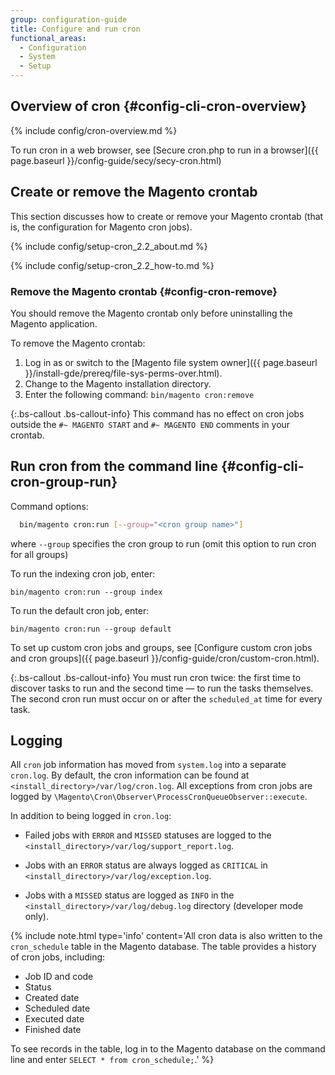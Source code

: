 ```yaml
---
group: configuration-guide
title: Configure and run cron
functional_areas:
  - Configuration
  - System
  - Setup
---
```


## Overview of cron {#config-cli-cron-overview}
{% include config/cron-overview.md %}

To run cron in a web browser, see [Secure cron.php to run in a browser]({{ page.baseurl }}/config-guide/secy/secy-cron.html)

## Create or remove the Magento crontab

This section discusses how to create or remove your Magento crontab (that is, the configuration for Magento cron jobs).

{% include config/setup-cron_2.2_about.md %}

{% include config/setup-cron_2.2_how-to.md %}

### Remove the Magento crontab {#config-cron-remove}

You should remove the Magento crontab only before uninstalling the Magento application.

To remove the Magento crontab:

1.  Log in as or switch to the [Magento file system owner]({{ page.baseurl }}/install-gde/prereq/file-sys-perms-over.html).
2.  Change to the Magento installation directory.
3.  Enter the following command:
      `bin/magento cron:remove`

{:.bs-callout .bs-callout-info}
This command has no effect on cron jobs outside the `#~ MAGENTO START` and `#~ MAGENTO END` comments in your crontab.

## Run cron from the command line {#config-cli-cron-group-run}

Command options:

```bash
  bin/magento cron:run [--group="<cron group name>"]
```

where `--group` specifies the cron group to run (omit this option to run cron for all groups)

To run the indexing cron job, enter:

`bin/magento cron:run --group index`

To run the default cron job, enter:

`bin/magento cron:run --group default`

To set up custom cron jobs and groups, see [Configure custom cron jobs and cron groups]({{ page.baseurl }}/config-guide/cron/custom-cron.html).

{:.bs-callout .bs-callout-info}
You must run cron twice: the first time to discover tasks to run and the second time — to run the tasks themselves. The second cron run must occur on or after the `scheduled_at` time for every task.

## Logging

All `cron` job information has moved from `system.log` into a separate `cron.log`.
By default, the cron information can be found at `<install_directory>/var/log/cron.log`.
All exceptions from cron jobs are logged by `\Magento\Cron\Observer\ProcessCronQueueObserver::execute`.

In addition to being logged in `cron.log`:

- Failed jobs with `ERROR` and `MISSED` statuses are logged to the `<install_directory>/var/log/support_report.log`.

- Jobs with an `ERROR` status are always logged as `CRITICAL` in `<install_directory>/var/log/exception.log`.

- Jobs with a `MISSED` status are logged as `INFO` in the `<install_directory>/var/log/debug.log` directory (developer mode only).

{%
include note.html
type='info'
content='All cron data is also written to the `cron_schedule` table in the Magento database. The table provides a history of cron jobs, including:

- Job ID and code
- Status
- Created date
- Scheduled date
- Executed date
- Finished date

To see records in the table, log in to the Magento database on the command line and enter `SELECT * from cron_schedule;`.'
%}
